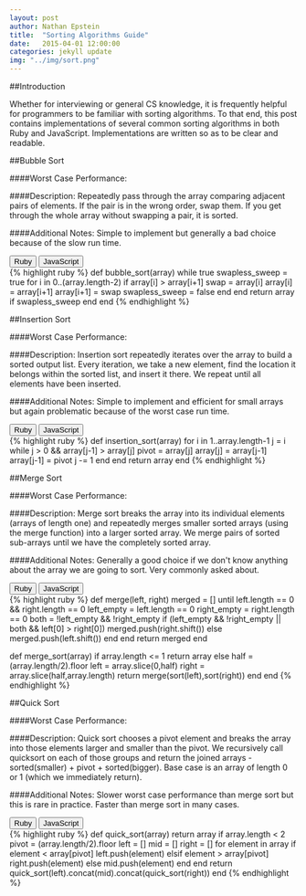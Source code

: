 ```yaml
---
layout: post
author: Nathan Epstein
title:  "Sorting Algorithms Guide"
date:   2015-04-01 12:00:00
categories: jekyll update
img: "../img/sort.png"
---
```


##Introduction

Whether for interviewing or general CS knowledge, it is frequently helpful for programmers to be familiar with sorting algorithms. To that end, this post contains implementations of several common sorting algorithms in both Ruby and JavaScript. Implementations are written so as to be clear and readable.

##Bubble Sort

####Worst Case Performance:
<span class='n2'></span>

####Description:
Repeatedly pass through the array comparing adjacent pairs of elements. If the pair is in the wrong order, swap them. If you get through the whole array without swapping a pair, it is sorted.

####Additional Notes:
Simple to implement but generally a bad choice because of the slow run time.

<div class="btn-group" role="group">
  <button id='rbubble' type="button" class="btn btn-default">Ruby</button>
  <button id='jbubble' type="button" class="btn btn-default">JavaScript</button>
</div>
<div id='rubyBubble'>
{% highlight ruby %}
def bubble_sort(array)
  while true
    swapless_sweep = true
    for i in 0..(array.length-2)
      if array[i] > array[i+1]
        swap = array[i]
        array[i] = array[i+1]
        array[i+1] = swap
        swapless_sweep = false
      end
    end
    return array if swapless_sweep
  end
end
{% endhighlight %}
</div>
<div hidden id='jsBubble'>
{% highlight javascript %}
function bubbleSort(arr){
  while (true){
    swapless = true;
    for (var i=0; i < arr.length-1; i++){
      if (arr[i] > arr[i+1]){
        var swap = arr[i];
        arr[i] = arr[i+1];
        arr[i+1] = swap;
        swapless = false
      }
    }
    if (swapless) return arr;
  }
}
{% endhighlight %}
</div>

<!-- end bubble, start insertion -->

##Insertion Sort

####Worst Case Performance:
<span class='n2'></span>

####Description:
Insertion sort repeatedly iterates over the array to build a sorted output list. Every iteration, we take a new element, find the location it belongs within the sorted list, and insert it there. We repeat until all elements have been inserted.

####Additional Notes:
Simple to implement and efficient for small arrays but again problematic because of the worst case run time.

<div class="btn-group" role="group">
  <button id='rInsert' type="button" class="btn btn-default">Ruby</button>
  <button id='jInsert' type="button" class="btn btn-default">JavaScript</button>
</div>
<div id='rubyInsert'>
{% highlight ruby %}
def insertion_sort(array)
  for i in 1..array.length-1
    j = i
    while j > 0 && array[j-1] > array[j]
      pivot = array[j]
      array[j] = array[j-1]
      array[j-1] = pivot
      j -= 1
    end
  end
  return array
end
{% endhighlight %}
</div>
<div hidden id='jsInsert'>
{% highlight javascript %}
function insertSort(arr){
  for (var i=1;i<arr.length;i++){
    var j = i;
    while ((j > 0) && (arr[j-1] > arr[j])){
      var pivot = arr[j];
      arr[j] = arr[j-1];
      arr[j-1] = pivot;
      j -= 1;
    }
  }
  return arr;
}
{% endhighlight %}
</div>
<!-- end insertion, start merge -->

##Merge Sort

####Worst Case Performance:
<span class='nlogn'></span>

####Description:
Merge sort breaks the array into its individual elements (arrays of length one) and repeatedly merges smaller sorted arrays (using the merge function) into a larger sorted array. We merge pairs of sorted sub-arrays until we have the completely sorted array.

####Additional Notes:
Generally a good choice if we don't know anything about the array we are going to sort. Very commonly asked about.

<div class="btn-group" role="group">
  <button id='rMerge' type="button" class="btn btn-default">Ruby</button>
  <button id='jMerge' type="button" class="btn btn-default">JavaScript</button>
</div>
<div id='rubyMerge'>
{% highlight ruby %}
def merge(left, right)
  merged = []
  until left.length == 0 && right.length == 0
    left_empty = left.length == 0
    right_empty = right.length == 0
    both = !left_empty && !right_empty
    if (left_empty && !right_empty || both && left[0] > right[0])
      merged.push(right.shift())
    else
      merged.push(left.shift())
    end
  end
  return merged
end

def merge_sort(array)
  if array.length <= 1
    return array
  else
    half = (array.length/2).floor
    left = array.slice(0,half)
    right = array.slice(half,array.length)
    return merge(sort(left),sort(right))
  end
end
{% endhighlight %}
</div>
<div hidden id='jsMerge'>
{% highlight javascript %}
function merge (left,right){
  var merged = [];
  if (left && right){
    while (left.length && right.length){
      if (left[0] < right[0]){
        merged.push(left.shift());
      }
      else{
        merged.push(right.shift());
      }
    }
    while (left.length) merged.push(left.shift());
    while (right.length) merged.push(right.shift());
  }
  else{
    merged = left;
  }
  return merged;
}

function mergeSort(arr){
  if (arr.length <= 1) return arr;

  var mid = Math.floor(arr.length/2);
  var left = arr.slice(0,mid);
  var right = arr.slice(mid,arr.length);

  return merge(mergeSort(left),mergeSort(right));
}
{% endhighlight %}
</div>
<!-- end merge, begin quick -->

##Quick Sort

####Worst Case Performance:
<span class='n2'></span>

####Description:
Quick sort chooses a pivot element and breaks the array into those elements larger and smaller than the pivot. We recursively call quicksort on each of those groups and return the joined arrays - sorted(smaller) + pivot + sorted(bigger). Base case is an array of length 0 or 1 (which we immediately return).

####Additional Notes:
Slower worst case performance than merge sort but this is rare in practice. Faster than merge sort in many cases.

<div class="btn-group" role="group">
  <button id='rQuick' type="button" class="btn btn-default">Ruby</button>
  <button id='jQuick' type="button" class="btn btn-default">JavaScript</button>
</div>
<div id='rubyQuick'>
{% highlight ruby %}
def quick_sort(array)
  return array if array.length < 2
  pivot = (array.length/2).floor
  left = []
  mid = []
  right = []
  for element in array
    if element < array[pivot]
      left.push(element)
    elsif element > array[pivot]
      right.push(element)
    else
      mid.push(element)
    end
  end
  return quick_sort(left).concat(mid).concat(quick_sort(right))
end
{% endhighlight %}
</div>
<div hidden id='jsQuick'>
{% highlight javascript %}
function quickSort(arr){
  if (arr.length <= 1) return arr;

  var pivot = Math.floor(arr.length/2);
  var left = [];
  var mid = [];
  var right = [];
  arr.forEach(function(elem,i){
    if (elem < arr[pivot]){
      left.push(elem);
    }
    else if (elem > arr[pivot]){
      right.push(elem);
    }
    else{
      mid.push(elem);
    }
  });

  return quickSort(left).concat(mid).concat(quickSort(right));
}
{% endhighlight %}
</div>



<!-- Katex for runtime -->
<script type="text/javascript">
  var n2 = $.parseHTML(katex.renderToString('O(n^2)'));
  $('.n2').append(n2);
   var nlogn = $.parseHTML(katex.renderToString('O(n \\cdot log(n))'));
  $('.nlogn').append(nlogn);

</script>

<!-- JS for buttons -->
<script type="text/javascript">
$('#rbubble').click(function(){
  $('#rubyBubble').show();
  $('#jsBubble').hide();
});
$('#jbubble').click(function(){
  $('#rubyBubble').hide();
  $('#jsBubble').show();
});
$('#rInsert').click(function(){
  $('#rubyInsert').show();
  $('#jsInsert').hide();
});
$('#jInsert').click(function(){
  $('#rubyInsert').hide();
  $('#jsInsert').show();
});
$('#rMerge').click(function(){
  $('#rubyMerge').show();
  $('#jsMerge').hide();
});
$('#jMerge').click(function(){
  $('#rubyMerge').hide();
  $('#jsMerge').show();
});
$('#rQuick').click(function(){
  $('#rubyQuick').show();
  $('#jsQuick').hide();
});
$('#jQuick').click(function(){
  $('#rubyQuick').hide();
  $('#jsQuick').show();
});
</script>
